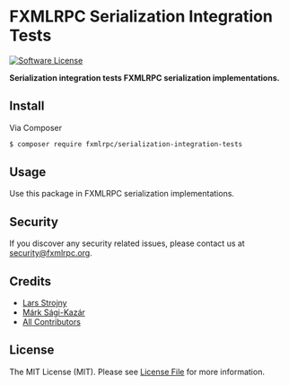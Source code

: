 # FXMLRPC Serialization Integration Tests

[![Software License](https://img.shields.io/badge/license-MIT-brightgreen.svg?style=flat-square)](LICENSE)

**Serialization integration tests FXMLRPC serialization implementations.**


## Install

Via Composer

``` bash
$ composer require fxmlrpc/serialization-integration-tests
```


## Usage

Use this package in FXMLRPC serialization implementations.


## Security

If you discover any security related issues, please contact us at [security@fxmlrpc.org](mailto:security@fxmlrpc.org).


## Credits

- [Lars Strojny](https://github.com/lstrojny)
- [Márk Sági-Kazár](https://github.com/sagikazarmark)
- [All Contributors](https://github.com/fxmlrpc/serialization/contributors)


## License

The MIT License (MIT). Please see [License File](LICENSE) for more information.

